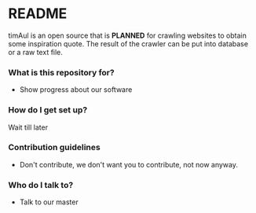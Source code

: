 # README #

timAul is an open source that is <b>PLANNED</b> for crawling websites to obtain some inspiration quote. The result of the crawler can be put into database or a raw text file. 

### What is this repository for? ###

* Show progress about our software


### How do I get set up? ###

Wait till later 

### Contribution guidelines ###
* Don't contribute, we don't want you to contribute, not now anyway.

### Who do I talk to? ###

* Talk to our master

